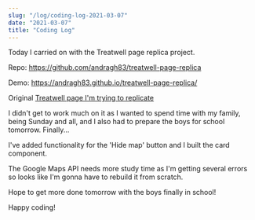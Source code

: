 ```yaml
---
slug: "/log/coding-log-2021-03-07"
date: "2021-03-07"
title: "Coding Log"
---
```


Today I carried on with the Treatwell page replica project.

<p>Repo: <a href="https://github.com/andragh83/treatwell-page-replica" target="_blank"> https://github.com/andragh83/treatwell-page-replica </a> </p>
<p>Demo: <a href="https://andragh83.github.io/treatwell-page-replica/" target="_blank"> https://andragh83.github.io/treatwell-page-replica/ </a></p>
<p>Original <a href='https://www.treatwell.co.uk/places/treatment-balayage/offer-type-local/in-west-london-london-uk/'>Treatwell page I'm trying to replicate</a></p>

<p>I didn't get to work much on it as I wanted to spend time with my family, being Sunday and all, and I also had to prepare the boys for school tomorrow. Finally...</p>
<p>I've added functionality for the 'Hide map' button and I built the card component.</p>
<p>The Google Maps API needs more study time as I'm getting several errors so looks like I'm gonna have to rebuild it from scratch.</p>
<p>Hope to get more done tomorrow with the boys finally in school!</p>
<p>Happy coding!</p>

